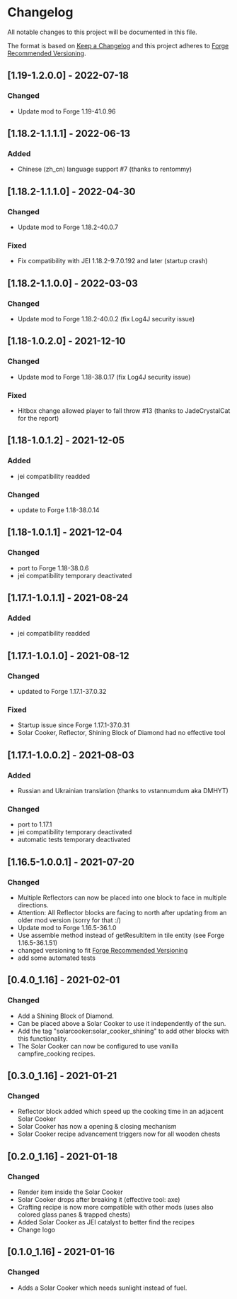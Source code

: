 # Changelog
All notable changes to this project will be documented in this file.

The format is based on [Keep a Changelog](http://keepachangelog.com/en/1.0.0/) and this project adheres to [Forge Recommended Versioning](https://mcforge.readthedocs.io/en/latest/conventions/versioning/).

## [1.19-1.2.0.0] - 2022-07-18
### Changed
- Update mod to Forge 1.19-41.0.96

## [1.18.2-1.1.1.1] - 2022-06-13
### Added
- Chinese (zh_cn) language support #7 (thanks to rentommy)

## [1.18.2-1.1.1.0] - 2022-04-30
### Changed
- Update mod to Forge 1.18.2-40.0.7

### Fixed
- Fix compatibility with JEI 1.18.2-9.7.0.192 and later (startup crash)

## [1.18.2-1.1.0.0] - 2022-03-03
### Changed
- Update mod to Forge 1.18.2-40.0.2 (fix Log4J security issue)

## [1.18-1.0.2.0] - 2021-12-10
### Changed
- Update mod to Forge 1.18-38.0.17 (fix Log4J security issue)

### Fixed
- Hitbox change allowed player to fall throw #13 (thanks to JadeCrystalCat for the report)

## [1.18-1.0.1.2] - 2021-12-05
### Added
- jei compatibility readded

### Changed
- update to Forge 1.18-38.0.14

## [1.18-1.0.1.1] - 2021-12-04
### Changed
- port to Forge 1.18-38.0.6
- jei compatibility temporary deactivated

## [1.17.1-1.0.1.1] - 2021-08-24
### Added
- jei compatibility readded

## [1.17.1-1.0.1.0] - 2021-08-12
### Changed
- updated to Forge 1.17.1-37.0.32

### Fixed
- Startup issue since Forge 1.17.1-37.0.31
- Solar Cooker, Reflector, Shining Block of Diamond had no effective tool

## [1.17.1-1.0.0.2] - 2021-08-03 
### Added
- Russian and Ukrainian translation (thanks to vstannumdum aka DMHYT)

### Changed
- port to 1.17.1
- jei compatibility temporary deactivated
- automatic tests temporary deactivated

## [1.16.5-1.0.0.1] - 2021-07-20
### Changed
- Multiple Reflectors can now be placed into one block to face in multiple directions.
- Attention: All Reflector blocks are facing to north after updating from an older mod version (sorry for that :/)
- Update mod to Forge 1.16.5-36.1.0
- Use assemble method instead of getResultItem in tile entity (see Forge 1.16.5-36.1.51)
- changed versioning to fit [Forge Recommended Versioning](https://mcforge.readthedocs.io/en/latest/conventions/versioning/)
- add some automated tests

## [0.4.0_1.16] - 2021-02-01
### Changed
- Add a Shining Block of Diamond.
- Can be placed above a Solar Cooker to use it independently of the sun.
- Add the tag "solarcooker:solar_cooker_shining" to add other blocks with this functionality.
- The Solar Cooker can now be configured to use vanilla campfire_cooking recipes.

## [0.3.0_1.16] - 2021-01-21
### Changed
- Reflector block added which speed up the cooking time in an adjacent Solar Cooker
- Solar Cooker has now a opening & closing mechanism
- Solar Cooker recipe advancement triggers now for all wooden chests

## [0.2.0_1.16] - 2021-01-18
### Changed
- Render item inside the Solar Cooker
- Solar Cooker drops after breaking it (effective tool: axe)
- Crafting recipe is now more compatible with other mods (uses also colored glass panes & trapped chests)
- Added Solar Cooker as JEI catalyst to better find the recipes
- Change logo

## [0.1.0_1.16] - 2021-01-16
### Changed
* Adds a Solar Cooker which needs sunlight instead of fuel.
